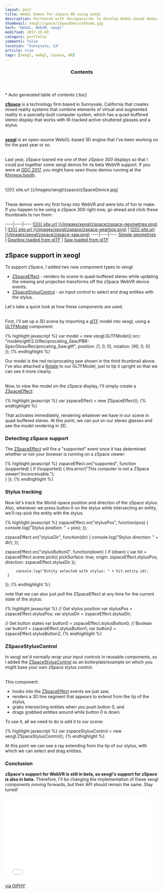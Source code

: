 ```yaml
---
layout: post
title: WebGL Demos for zSpace AR using xeogl 
description: Partnered with <b>zSpace</b> to develop WebGL-based demos for the <b>zSpace 300</b> system using the <b>xeogl</b> library.
thumbnail: xeogl/zspace/zSpaceDeviceThumb.jpg
tech: "WebGL, WebVR, xeogl"
modified: 2017-19-03
category: portfolio
comments: false
location: "Sunnyvale, CA"
article: true
tags: [xeogl, webgl, zspace, AR]
---
```


<section id="table-of-contents" class="toc">
  <header>
    <h3>Contents</h3>
  </header>
<div id="drawer" markdown="1">
*  Auto generated table of contents
{:toc}
</div>
</section><!-- /#table-of-contents -->

[**zSpace**](http://zspace.com) is a technology firm based in Sunnyvale, California that creates mixed reality systems that combine elements of virtual and augmented reality in a specially-built computer system, which has a quad-buffered stereo display that works with IR-tracked active-shuttered glasses and a stylus. 

<br>[**xeogl**](http://xeogl.org) is an open-source WebGL-based 3D engine that I've been working on for the past year or so. 

<br>Last year, zSpace loaned me one of their *zSpace 300* displays so that I could put together some xeogl demos for its beta WebVR support. If you were at [GDC 2017](www.gdconf.co), you might have seen those demos running at the [Khronos booth](https://www.khronos.org/news/events/gdc-2017#gdc2017_booth).

<br>
 ![]({{ site.url }}/images/xeogl/zspace/zSpaceDevice.jpg)
 
 <br>These demos were my first foray into WebVR and were lots of fun to make. If you happen to be using a zSpace 300 right now, go ahead and click these thumbnails to run them: 
 <br>
 
 ----|----|----
 [![]({{ site.url }}/images/xeogl/zspace/zspace-geometries.png)](http://xeogl.org/examples/#effects_zspace_geometries) | [![]({{ site.url }}/images/xeogl/zspace/zspace-gearbox.png)](http://xeogl.org/examples/#effects_zspace_gearbox) | [![]({{ site.url }}/images/xeogl/zspace/zspace-saw.png)](http://xeogl.org/examples/#effects_zspace_ReciprocatingSaw) 
 ----|----|----
 [Simple geometries](http://xeogl.org/examples/#effects_zspace_geometries) | [Gearbox loaded from glTF](http://xeogl.org/examples/#effects_zspace_gearbox) | [Saw loaded from glTF](http://xeogl.org/examples/#effects_zspace_ReciprocatingSaw)
 
## zSpace support in xeogl 
 
 To support zSpace, I added two new component types to xeogl: 
 
 * [ZSpaceEffect](http://xeogl.org/docs/classes/ZSpaceEffect.html) - renders its scene in quad-buffered stereo while updating the viewing and projection transforms off the zSpace WebVR device events.
 * [ZSpaceStylusControl](http://xeogl.org/docs/classes/ZSpaceStylusControl.html) - an input control to select and drag entities with the stylus. 
 
 Let's take a quick look at how these components are used.
  
<br>First, I'll set up a 3D scene by importing a [glTF](https://github.com/KhronosGroup/glTF) model into xeogl, using a [GLTFModel](http://xeogl.org/docs/classes/GLTFModel.html) component:

 {% highlight javascript %}
 var model = new xeogl.GLTFModel({
    src: "models/gltf/2.0/Reciprocating_Saw/PBR-SpecGloss/Reciprocating_Saw.gltf",
    position: [1, 0, 0],
    rotation: [90, 0, 0]    
 });
 {% endhighlight %}

 Our model is the red reciprocating saw shown in the third thumbnail above. I've also attached a [Rotate](http://xeogl.org/docs/classes/Rotate.html) to our GLTFModel, just to tip it upright so that we can see it more clearly.
 
 <br>Now, to view the model on the zSpace display, I'll simply create a [ZSpaceEffect](http://xeogl.org/docs/classes/ZSpaceEffect.html):

 {% highlight javascript %}
 var zspaceEffect = new ZSpaceEffect();
 {% endhighlight %}

 That activates immediately, rendering whatever we have in our scene in quad-buffered stereo. At this point, we can put on our stereo glasses and see the model rendering in 3D. 

### Detecting zSpace support
 
 The [ZSpaceEffect](http://xeogl.org/docs/classes/ZSpaceEffect.html) will fire a "supported" event once it has determined whether or not your browser is running on a zSpace viewer:
 
 {% highlight javascript %}
 zspaceEffect.on("supported", function (supported) {
     if (!supported) { 
         this.error("This computer is not a ZSpace viewer! Inconceivable.");           
     }
 });
 {% endhighlight %}

### Stylus tracking
 
 Now let's track the World-space position and direction of the zSpace stylus. Also, whenever we press button 0 on the stylus while intersecting an entity, we'll ray-pick the entity with the stylus.
  
 {% highlight javascript %}
 zspaceEffect.on("stylusPos", function(pos) { 
     console.log("Stylus position: " + pos);
 });
    
 zspaceEffect.on("stylusDir", function(dir) { 
     console.log("Stylus direction: " + dir);
 });
 
 zspaceEffect.on("stylusButton0", function(down) { 
     if (down) {
         var hit = zspaceEffect.scene.pick({
             pickSurface: true,
             origin: zspaceEffect.stylusPos,
             direction: zspaceEffect.stylusDir
         });
  
         console.log("Entity selected with stylus: " + hit.entity.id);
     }
 });
 {% endhighlight %}

 note that we can also just poll the ZSpaceEffect at any time for the current state of the stylus:
 
 {% highlight javascript %}
 // Get stylus position
 var stylusPos = zspaceEffect.stylusPos;
 var stylusDir = zspaceEffect.stylusDir;
 
 // Get button states
 var button0 = zspaceEffect.stylusButton0; // Boolean
 var button1 = zspaceEffect.stylusButton1;
 var button2 = zspaceEffect.stylusButton2;
 {% endhighlight %}

### ZSpaceStylusControl
  
 In xeogl we'd normally wrap your input controls in reusable components, so I added the [ZSpaceStylusControl](http://xeogl.org/docs/classes/ZSpaceStylusControl.html) as an boilerplate/example on which you might base your own zSpace stylus control. 
   
 <br>This component:

 * hooks into the [ZSpaceEffect](http://xeogl.org/docs/classes/ZSpaceEffect.html) events we just saw,  
 * renders a 3D line segment that appears to extend from the tip of the stylus,
 * grabs intersecting entities when you push button 0, and 
 * drags grabbed entities around while button 0 is down.

 To use it, all we need to do is add it to our scene:
   
 {% highlight javascript %}
 var zspaceStylusControl = new xeogl.ZSpaceStylusControl();
 {% endhighlight %}

 At this point we can see a ray extending from the tip of our stylus, with which we can select and drag entities.
  
### Conclusion

**zSpace's support for WebVR is still in beta, so xeogl's support for zSpace is also in beta.** Therefore, I'll be changing the implementation of these xeogl components moving forwards, but their API should remain the same. Stay tuned!

<iframe src="//giphy.com/embed/mRdkHVQ1NdUWc" width="480" height="270" frameBorder="0" class="giphy-embed" allowFullScreen></iframe><p><a href="http://giphy.com/gifs/mRdkHVQ1NdUWc">via GIPHY</a></p>

